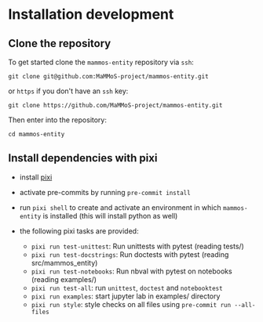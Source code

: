 # Installation development
## Clone the repository

To get started clone the `mammos-entity` repository via `ssh`:

```shell
git clone git@github.com:MaMMoS-project/mammos-entity.git
```
or `https` if you don't have an `ssh` key:

```shell
git clone https://github.com/MaMMoS-project/mammos-entity.git
```

Then enter into the repository:

```shell
cd mammos-entity
```

## Install dependencies with pixi

- install [pixi](https://pixi.sh)

- activate pre-commits by running `pre-commit install`

- run `pixi shell` to create and activate an environment in which `mammos-entity` is installed (this will install python as well)

- the following pixi tasks are provided:

  - `pixi run test-unittest`: Run unittests with pytest (reading tests/)
  - `pixi run test-docstrings`: Run doctests with pytest (reading src/mammos_entity)
  - `pixi run test-notebooks`: Run nbval with pytest on notebooks (reading examples/)
  - `pixi run test-all`: run `unittest`, `doctest` and `notebooktest`
  - `pixi run examples`: start jupyter lab in examples/ directory
  - `pixi run style`: style checks on all files using `pre-commit run --all-files`
